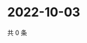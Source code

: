 # 2022-10-03

共 0 条

<!-- BEGIN WEIBO -->
<!-- 最后更新时间 Mon Oct 03 2022 05:00:39 GMT+0800 (China Standard Time) -->

<!-- END WEIBO -->
